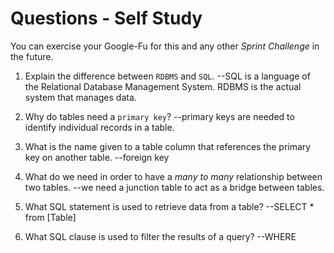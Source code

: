 # Questions - Self Study

You can exercise your Google-Fu for this and any other _Sprint Challenge_ in the future.

1.  Explain the difference between `RDBMS` and `SQL`.
--SQL  is a language of the Relational Database Management System. RDBMS is the actual system that manages data.

1.  Why do tables need a `primary key`?
--primary keys are needed to identify individual records in a table.

1.  What is the name given to a table column that references the primary key
    on another table.
    --foreign key

1.  What do we need in order to have a _many to many_ relationship between two
    tables.
    --we need a junction table to act as a bridge between tables.

1.  What SQL statement is used to retrieve data from a table?
--SELECT * from [Table]

1.  What SQL clause is used to filter the results of a query?
--WHERE
